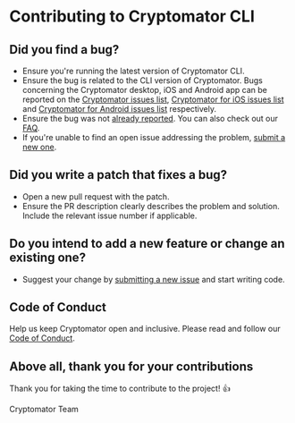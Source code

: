 # Contributing to Cryptomator CLI

## Did you find a bug?

- Ensure you're running the latest version of Cryptomator CLI.
- Ensure the bug is related to the CLI version of Cryptomator. Bugs concerning the Cryptomator desktop, iOS and Android app can be reported on the [Cryptomator issues list](https://github.com/cryptomator/cryptomator/issues), [Cryptomator for iOS issues list](https://github.com/cryptomator/ios/issues) and [Cryptomator for Android issues list](https://github.com/cryptomator/android/issues) respectively.
- Ensure the bug was not [already reported](https://github.com/cryptomator/cli/issues). You can also check out our [FAQ](https://community.cryptomator.org/c/kb/faq).
- If you're unable to find an open issue addressing the problem, [submit a new one](https://github.com/cryptomator/cli/issues/new/choose).

## Did you write a patch that fixes a bug?

- Open a new pull request with the patch.
- Ensure the PR description clearly describes the problem and solution. Include the relevant issue number if applicable.

## Do you intend to add a new feature or change an existing one?

- Suggest your change by [submitting a new issue](https://github.com/cryptomator/cli/issues/new/choose) and start writing code.

## Code of Conduct

Help us keep Cryptomator open and inclusive. Please read and follow our [Code of Conduct](https://github.com/cryptomator/cli/blob/develop/.github/CODE_OF_CONDUCT.md).

## Above all, thank you for your contributions

Thank you for taking the time to contribute to the project! :+1:

Cryptomator Team
